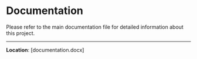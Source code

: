 # Documentation

Please refer to the main documentation file for detailed information about this project.

---

**Location**: [documentation.docx]
